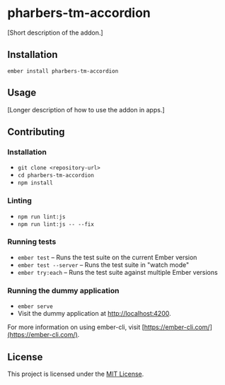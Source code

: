 pharbers-tm-accordion
==============================================================================

[Short description of the addon.]

Installation
------------------------------------------------------------------------------

```
ember install pharbers-tm-accordion
```


Usage
------------------------------------------------------------------------------

[Longer description of how to use the addon in apps.]


Contributing
------------------------------------------------------------------------------

### Installation

* `git clone <repository-url>`
* `cd pharbers-tm-accordion`
* `npm install`

### Linting

* `npm run lint:js`
* `npm run lint:js -- --fix`

### Running tests

* `ember test` – Runs the test suite on the current Ember version
* `ember test --server` – Runs the test suite in "watch mode"
* `ember try:each` – Runs the test suite against multiple Ember versions

### Running the dummy application

* `ember serve`
* Visit the dummy application at [http://localhost:4200](http://localhost:4200).

For more information on using ember-cli, visit [https://ember-cli.com/](https://ember-cli.com/).

License
------------------------------------------------------------------------------

This project is licensed under the [MIT License](LICENSE.md).
